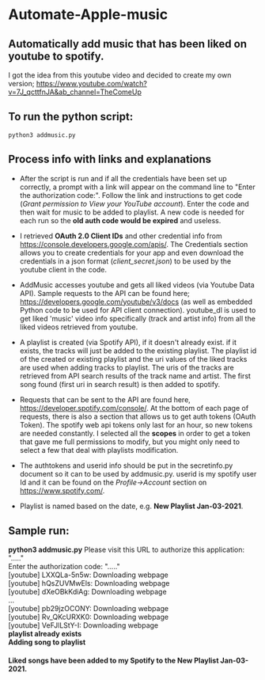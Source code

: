 # Automate-Apple-music
## Automatically add music that has been liked on youtube to spotify. 

I got the idea from this youtube video and decided to create my own version; https://www.youtube.com/watch?v=7J_qcttfnJA&ab_channel=TheComeUp


## To run the python script:
    python3 addmusic.py

## Process info with links and explanations
* After the script is run and if all the credentials have been set up correctly, a prompt with a link will appear on the command line to "Enter the authorization code:". Follow the link and instructions to get code (_Grant permission to View your YouTube account_). Enter the code and then wait for music to be added to playlist. A new code is needed for each run so the **old auth code would be expired** and useless.
* I retrieved **OAuth 2.0 Client IDs** and other credential info from https://console.developers.google.com/apis/. The Credentials section allows you to create credentials for your app and even download the credentials in a json format (_client_secret.json_) to be used by the youtube client in the code.
* AddMusic accesses youtube and gets all liked videos (via Youtube Data API). Sample requests to the API can be found here; https://developers.google.com/youtube/v3/docs (as well as embedded Python code to be used for API client connection). youtube_dl is used to get liked 'music' video info specifically (track and artist info) from all the liked videos retrieved from youtube.
* A playlist is created (via Spotify API), if it doesn't already exist. if it exists, the tracks will just be added to the existing playlist. The playlist id of the created or existing playlist and the uri values of the liked tracks are used when adding tracks to playlist. The uris of the tracks are retrieved from API search results of the track name and artist. The first song found (first uri in search result) is then added to spotify.
* Requests that can be sent to the API are found here, https://developer.spotify.com/console/. At the bottom of each page of requests, there is also a section that allows us to get auth tokens (OAuth Token). The spotify web api tokens only last for an hour, so new tokens are needed constantly. I selected all the __scopes__ in order to get a token that gave me full permissions to modify, but you might only need to select a few that deal with playlists modification. 
* The authtokens and userid info should be put in the secretinfo.py document so it can to be used by addmusic.py. userid is my spotify user Id and it can be found on the _Profile->Account_ section on https://www.spotify.com/.

* Playlist is named based on the date, e.g. **New Playlist Jan-03-2021**. 

## Sample run:
**python3 addmusic.py**
Please visit this URL to authorize this application: "....." <br>
Enter the authorization code: "....." <br>
[youtube] LXXQLa-5n5w: Downloading webpage <br>
[youtube] hQsZUVMwEls: Downloading webpage <br>
[youtube] dXeOBkKdiAg: Downloading webpage <br>
... <br>
[youtube] pb29jzOCONY: Downloading webpage <br>
[youtube] Rv_QKcURXK0: Downloading webpage <br>
[youtube] VeFJlLStY-I: Downloading webpage <br>
**playlist already exists** <br>
**Adding song to playlist** <br>

#### Liked songs have been added to my Spotify to the New Playlist Jan-03-2021.